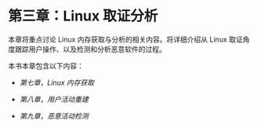 # 第三章：Linux 取证分析

本章将重点讨论 Linux 内存获取与分析的相关内容。将详细介绍从 Linux 取证角度跟踪用户操作、以及检测和分析恶意软件的过程。

本书本章包含以下内容：

+   *第七章*，*Linux 内存获取*

+   *第八章*，*用户活动重建*

+   *第九章*，*恶意活动检测*
